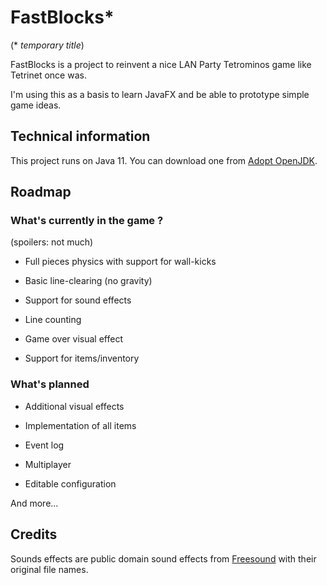 # FastBlocks*

(\* *temporary title*)

FastBlocks is a project to reinvent a nice LAN Party Tetrominos game like Tetrinet once was.

I'm using this as a basis to learn JavaFX and be able to prototype simple game ideas.

## Technical information

This project runs on Java 11. You can download one from [Adopt OpenJDK](https://adoptopenjdk.net/?variant=openjdk11&jvmVariant=hotspot).

## Roadmap

### What's currently in the game ?

(spoilers: not much)

* Full pieces physics with support for wall-kicks

* Basic line-clearing (no gravity)

* Support for sound effects

* Line counting

* Game over visual effect

* Support for items/inventory

### What's planned 

* Additional visual effects

* Implementation of all items

* Event log

* Multiplayer

* Editable configuration

And more...

## Credits 

Sounds effects are public domain sound effects from [Freesound](https://freesound.org/) with their original file names. 


